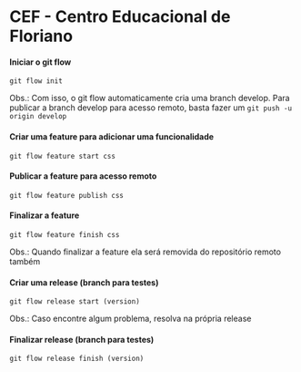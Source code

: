 # CEF - Centro Educacional de Floriano 


#### Iniciar o git flow 
``` git flow init ```

Obs.: Com isso, o git flow automaticamente cria uma branch develop.
Para publicar a branch develop para acesso remoto, basta fazer um 
``` git push -u origin develop ```


#### Criar uma feature para adicionar uma funcionalidade
``` git flow feature start css ```

#### Publicar a feature para acesso remoto
``` git flow feature publish css ```

#### Finalizar a feature 
``` git flow feature finish css ```

Obs.: Quando finalizar a feature ela será removida do repositório remoto
também

#### Criar uma release (branch para testes)
``` git flow release start (version) ```

Obs.: Caso encontre algum problema, resolva na própria release

#### Finalizar release (branch para testes)
``` git flow release finish (version) ```

